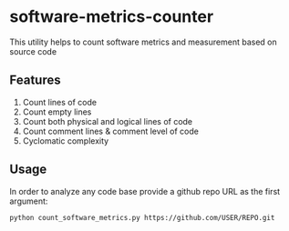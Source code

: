 # software-metrics-counter
This utility helps to count software metrics and measurement based on source code

## Features
1. Count lines of code
2. Count empty lines
3. Count both physical and logical lines of code
4. Count comment lines & comment level of code
5. Cyclomatic complexity


## Usage
In order to analyze any code base provide a github repo URL as the first argument:

`python count_software_metrics.py https://github.com/USER/REPO.git`
